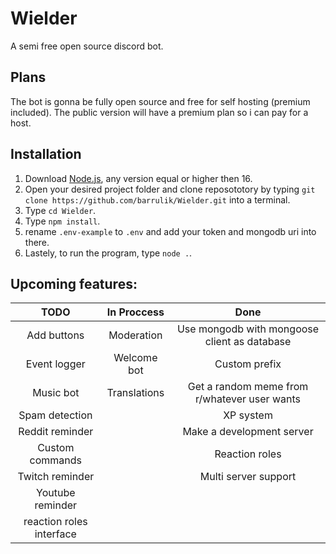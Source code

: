 # Wielder
A semi free open source discord bot.

## **Plans**
The bot is gonna be fully open source and free for self hosting (premium included).
The public version will have a premium plan so i can pay for a host.
## **Installation**
1. Download <a href="https://nodejs.org/en/download/" target="_blank">Node.js</a>, any version equal or higher then 16.
2. Open your desired project folder and clone reposototory by typing `git clone https://github.com/barrulik/Wielder.git` into a terminal.
3. Type `cd Wielder`.
4. Type `npm install`.
5. rename `.env-example` to `.env` and add your token and mongodb uri into there.
6. Lastely, to run the program, type `node .`.
## **Upcoming features:**
| TODO 	| In Proccess 	| Done
|:----:	|:------------:	|:----:	
|Add buttons|Moderation|Use mongodb with mongoose client as database
|Event logger|Welcome bot|Custom prefix
|Music bot|Translations|Get a random meme from r/whatever user wants
|Spam detection|| XP system
|Reddit reminder|              	|Make a development server
|Custom commands|              	|Reaction roles
|Twitch reminder|              	|Multi server support
|Youtube reminder|              	|
|reaction roles interface| |